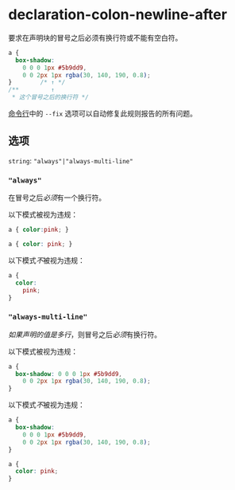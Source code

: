 # declaration-colon-newline-after

要求在声明块的冒号之后必须有换行符或不能有空白符。

```css
a {
  box-shadow:
    0 0 0 1px #5b9dd9,
    0 0 2px 1px rgba(30, 140, 190, 0.8);
}        /* ↑ */
/**         ↑
 * 这个冒号之后的换行符 */
```

[命令行](../../../docs/user-guide/cli.md#自动修复错误)中的 `--fix` 选项可以自动修复此规则报告的所有问题。

## 选项

`string`: `"always"|"always-multi-line"`

### `"always"`

在冒号之后*必须*有一个换行符。

以下模式被视为违规：

```css
a { color:pink; }
```

```css
a { color: pink; }
```

以下模式*不*被视为违规：

```css
a {
  color:
    pink;
}
```

### `"always-multi-line"`

*如果声明的值是多行*，则冒号之后*必须*有换行符。

以下模式被视为违规：

```css
a {
  box-shadow: 0 0 0 1px #5b9dd9,
    0 0 2px 1px rgba(30, 140, 190, 0.8);
}
```

以下模式*不*被视为违规：

```css
a {
  box-shadow:
    0 0 0 1px #5b9dd9,
    0 0 2px 1px rgba(30, 140, 190, 0.8);
}
```

```css
a {
  color: pink;
}
```
